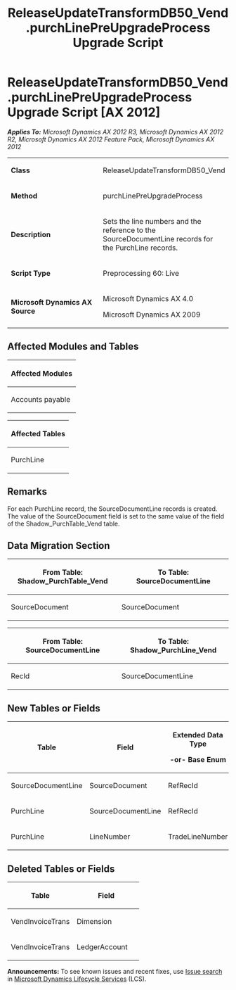 ﻿---
title: ReleaseUpdateTransformDB50_Vend.purchLinePreUpgradeProcess Upgrade Script
TOCTitle: ReleaseUpdateTransformDB50_Vend.purchLinePreUpgradeProcess Upgrade Script
ms:assetid: c4328bca-2838-4310-db5e-dcc824ba65fa
ms:mtpsurl: https://msdn.microsoft.com/en-us/library/JJ686850(v=AX.60)
ms:contentKeyID: 49711047
ms.date: 05/18/2015
mtps_version: v=AX.60
---

# ReleaseUpdateTransformDB50\_Vend.purchLinePreUpgradeProcess Upgrade Script [AX 2012]


_**Applies To:** Microsoft Dynamics AX 2012 R3, Microsoft Dynamics AX 2012 R2, Microsoft Dynamics AX 2012 Feature Pack, Microsoft Dynamics AX 2012_

<table>
<colgroup>
<col style="width: 50%" />
<col style="width: 50%" />
</colgroup>
<tbody>
<tr class="odd">
<td><p><strong>Class</strong></p></td>
<td><p>ReleaseUpdateTransformDB50_Vend</p></td>
</tr>
<tr class="even">
<td><p><strong>Method</strong></p></td>
<td><p>purchLinePreUpgradeProcess</p></td>
</tr>
<tr class="odd">
<td><p><strong>Description</strong></p></td>
<td><p>Sets the line numbers and the reference to the SourceDocumentLine records for the PurchLine records.</p></td>
</tr>
<tr class="even">
<td><p><strong>Script Type</strong></p></td>
<td><p>Preprocessing 60: Live</p></td>
</tr>
<tr class="odd">
<td><p><strong>Microsoft Dynamics AX Source</strong></p></td>
<td><p>Microsoft Dynamics AX 4.0</p>
<p>Microsoft Dynamics AX 2009</p></td>
</tr>
</tbody>
</table>


## Affected Modules and Tables

<table>
<colgroup>
<col style="width: 100%" />
</colgroup>
<thead>
<tr class="header">
<th><p>Affected Modules</p></th>
</tr>
</thead>
<tbody>
<tr class="odd">
<td><p>Accounts payable</p></td>
</tr>
</tbody>
</table>


<table>
<colgroup>
<col style="width: 100%" />
</colgroup>
<thead>
<tr class="header">
<th><p>Affected Tables</p></th>
</tr>
</thead>
<tbody>
<tr class="odd">
<td><p>PurchLine</p></td>
</tr>
</tbody>
</table>


## Remarks

For each PurchLine record, the SourceDocumentLine records is created. The value of the SourceDocument field is set to the same value of the field of the Shadow\_PurchTable\_Vend table.

## Data Migration Section

<table>
<colgroup>
<col style="width: 50%" />
<col style="width: 50%" />
</colgroup>
<thead>
<tr class="header">
<th><p>From Table: Shadow_PurchTable_Vend</p></th>
<th><p>To Table: SourceDocumentLine</p></th>
</tr>
</thead>
<tbody>
<tr class="odd">
<td><p>SourceDocument</p></td>
<td><p>SourceDocument</p></td>
</tr>
</tbody>
</table>


<table>
<colgroup>
<col style="width: 50%" />
<col style="width: 50%" />
</colgroup>
<thead>
<tr class="header">
<th><p>From Table: SourceDocumentLine</p></th>
<th><p>To Table: Shadow_PurchLine_Vend</p></th>
</tr>
</thead>
<tbody>
<tr class="odd">
<td><p>RecId</p></td>
<td><p>SourceDocumentLine</p></td>
</tr>
</tbody>
</table>


## New Tables or Fields

<table>
<colgroup>
<col style="width: 33%" />
<col style="width: 33%" />
<col style="width: 33%" />
</colgroup>
<thead>
<tr class="header">
<th><p>Table</p></th>
<th><p>Field</p></th>
<th><p>Extended Data Type</p>
<p>-or- Base Enum</p></th>
</tr>
</thead>
<tbody>
<tr class="odd">
<td><p>SourceDocumentLine</p></td>
<td><p>SourceDocument</p></td>
<td><p>RefRecId</p></td>
</tr>
<tr class="even">
<td><p>PurchLine</p></td>
<td><p>SourceDocumentLine</p></td>
<td><p>RefRecId</p></td>
</tr>
<tr class="odd">
<td><p>PurchLine</p></td>
<td><p>LineNumber</p></td>
<td><p>TradeLineNumber</p></td>
</tr>
</tbody>
</table>


## Deleted Tables or Fields

<table>
<colgroup>
<col style="width: 50%" />
<col style="width: 50%" />
</colgroup>
<thead>
<tr class="header">
<th><p>Table</p></th>
<th><p>Field</p></th>
</tr>
</thead>
<tbody>
<tr class="odd">
<td><p>VendInvoiceTrans</p></td>
<td><p>Dimension</p></td>
</tr>
<tr class="even">
<td><p>VendInvoiceTrans</p></td>
<td><p>LedgerAccount</p></td>
</tr>
</tbody>
</table>

  
**Announcements:** To see known issues and recent fixes, use [Issue search](http://go.microsoft.com/fwlink/?linkid=389258) in [Microsoft Dynamics Lifecycle Services](http://go.microsoft.com/fwlink/?linkid=306505) (LCS).

